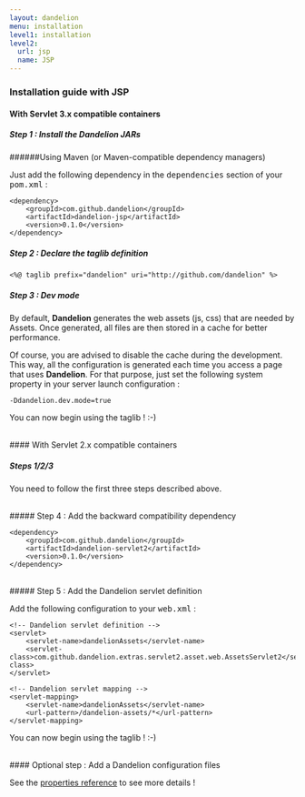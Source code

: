 ```yaml
---
layout: dandelion
menu: installation
level1: installation
level2:
  url: jsp
  name: JSP
---
```


### Installation guide with JSP

#### With Servlet 3.x compatible containers

##### Step 1 : Install the Dandelion JARs

######Using Maven (or Maven-compatible dependency managers)
 
Just add the following dependency in the <tt>dependencies</tt> section of your <tt>pom.xml</tt> :

    <dependency>
        <groupId>com.github.dandelion</groupId>
        <artifactId>dandelion-jsp</artifactId>
        <version>0.1.0</version>
    </dependency>

##### Step 2 : Declare the taglib definition

	<%@ taglib prefix="dandelion" uri="http://github.com/dandelion" %>

##### Step 3 : Dev mode

By default, **Dandelion** generates the web assets (js, css) that are needed by Assets. Once generated, all files are then stored in a cache for better performance.

Of course, you are advised to disable the cache during the development. This way, all the configuration is generated each time you access a page that uses **Dandelion**.
For that purpose, just set the following system property in your server launch configuration : 

	-Ddandelion.dev.mode=true

You can now begin using the taglib ! :-)

<br />
#### With Servlet 2.x compatible containers

##### Steps 1/2/3
You need to follow the first three steps described above.

<br />
##### Step 4 : Add the backward compatibility dependency

    <dependency>
        <groupId>com.github.dandelion</groupId>
        <artifactId>dandelion-servlet2</artifactId>
        <version>0.1.0</version>
    </dependency>
    
<br />
##### Step 5 : Add the Dandelion servlet definition

Add the following configuration to your <tt>web.xml</tt> :

    <!-- Dandelion servlet definition -->
    <servlet>
        <servlet-name>dandelionAssets</servlet-name>
        <servlet-class>com.github.dandelion.extras.servlet2.asset.web.AssetsServlet2</servlet-class>
    </servlet>

    <!-- Dandelion servlet mapping -->
    <servlet-mapping>
        <servlet-name>dandelionAssets</servlet-name>
        <url-pattern>/dandelion-assets/*</url-pattern>
    </servlet-mapping>

You can now begin using the taglib ! :-)

<br />
#### Optional step : Add a Dandelion configuration files

See the [properties reference](/dandelion/ref/configuration) to see more details !